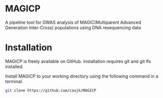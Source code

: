 # MAGICP
A pipeline tool for GWAS analysis of MAGIC(Multiparent Advanced Generation Inter-Cross) populations using DNA resequencing data
# Installation
MAGICP is freely available on GitHub. Installation requires git and git lfs installed.

Install MAGICP to your working directory using the following command in a terminal.
```sh
git clone https://github.com/caujk/MAGICP
```

